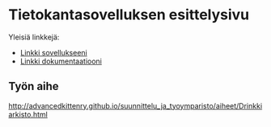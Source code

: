 # Tietokantasovelluksen esittelysivu

Yleisiä linkkejä:

* [Linkki sovellukseeni](http://jvvuorel.users.cs.helsinki.fi/tsoha/)
* [Linkki dokumentaatiooni](https://github.com/Dimplexion/Tsoha-Bootstrap/blob/master/doc/dokumentaatio.pdf)

## Työn aihe

http://advancedkittenry.github.io/suunnittelu_ja_tyoymparisto/aiheet/Drinkkiarkisto.html
